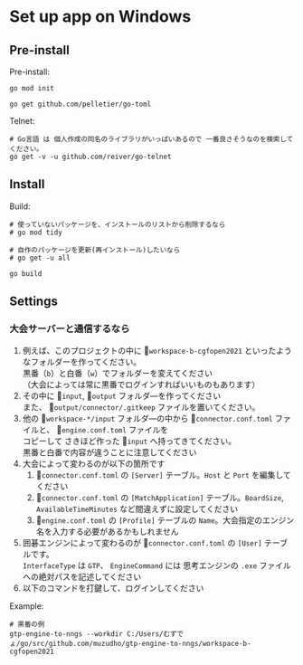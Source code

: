 # Set up app on Windows

## Pre-install

Pre-install:  

```shell
go mod init

go get github.com/pelletier/go-toml
```

Telnet:  

```shell
# Go言語 は 個人作成の同名のライブラリがいっぱいあるので 一番良さそうなのを検索してください。
go get -v -u github.com/reiver/go-telnet
```

## Install

Build:  

```shell
# 使っていないパッケージを、インストールのリストから削除するなら
# go mod tidy

# 自作のパッケージを更新(再インストール)したいなら
# go get -u all

go build
```

## Settings

### 大会サーバーと通信するなら

1. 例えば、このプロジェクトの中に 📂`workspace-b-cgfopen2021` といったようなフォルダーを作ってください。  
   黒番（`b`）と白番（`w`）でフォルダーを変えてください  
   （大会によっては常に黒番でログインすればいいものもあります）
2. その中に 📂`input`, 📂`output` フォルダ―を作ってください  
   また、 📄`output/connector/.gitkeep` ファイルを置いてください。
3. 他の 📂`workspace-*/input` フォルダ―の中から 📄`connector.conf.toml` ファイルと、 📄`engine.conf.toml` ファイルを  
   コピーして さきほど作った 📂`input` へ持ってきてください。  
   黒番と白番で内容が違うことに注意してください
4. 大会によって変わるのが以下の箇所です  
   1. 📄`connector.conf.toml` の `[Server]` テーブル。`Host` と `Port` を編集してください
   2. 📄`connector.conf.toml` の `[MatchApplication]` テーブル。`BoardSize`, `AvailableTimeMinutes` など間違えずに設定してください
   3. 📄`engine.conf.toml` の `[Profile]` テーブルの `Name`。大会指定のエンジン名を入力する必要があるかもしれません
5. 囲碁エンジンによって変わるのが 📄`connector.conf.toml` の `[User]` テーブルです。  
   `InterfaceType` は `GTP`、 `EngineCommand` には 思考エンジンの `.exe` ファイルへの絶対パスを記述してください
6. 以下のコマンドを打鍵して、ログインしてください

Example:  

```shell
# 黒番の例
gtp-engine-to-nngs --workdir C:/Users/むずでょ/go/src/github.com/muzudho/gtp-engine-to-nngs/workspace-b-cgfopen2021
```

